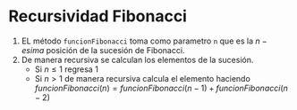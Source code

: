 # Recursividad Fibonacci

1. EL método  `funcionFibonacci` toma como parametro `n` que es la $n-esima$ posición de la sucesión de Fibonacci.
2. De manera recursiva se calculan los elementos de la sucesión.
   * Si $n\leq 1$ regresa $1$
   * Si $n > 1$ de manera recursiva calcula el elemento haciendo $funcionFibonacci(n)=funcionFibonacci(n-1)+funcionFibonacci(n-2)$
